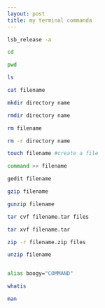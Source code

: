 ```yaml
---
layout: post
title: my terminal commanda
---
```





```bash
lsb_release -a
```

```bash
cd
```

```bash
pwd
```

```bash
ls
```

```bash
cat filename
```

```bash
mkdir directory name
```

```bash
rmdir directory name
```

```bash
rm filename
```

```bash
rm -r directory name
```

```bash
touch filename #create a file 
```

```bash
command >> filename
```

```bash
gedit filename
```

```bash
gzip filename

```

```bash
gunzip filename

```

```bash
tar cvf filename.tar files
```

```bash
tar xvf filename.tar

```

```bash
zip -r filename.zip files

```

```bash
unzip filename
```

```bash

alias boogy="COMMAND"

```

```bash
whatis
```

```bash
man
```
